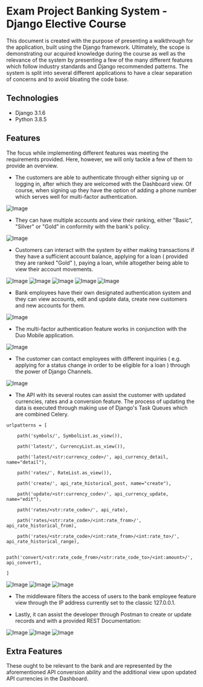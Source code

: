 # Exam Project Banking System - Django Elective Course 

This document is created with the purpose of presenting a walkthrough for the application, built using the Django framework. Ultimately, the scope is demonstrating our acquired knowledge during the course as well as the relevance of the system by presenting a few of the many different features which follow industry standards and Django recommended patterns. The system is split into several different applications to have a clear separation of concerns and to avoid bloating the code base.

## Technologies

- Django 3.1.6
- Python 3.8.5

## Features

The focus while implementing different features was meeting the requirements provided. Here, however, we will only tackle a few of them to provide an overview.

- The customers are able to authenticate through either signing up or logging in, after which they are welcomed with the Dashboard view. Of course, when signing up they have the option of adding a phone number which serves well for multi-factor authentication. 

![Image](./READMEGraphics/Dashboard.PNG)

- They can have multiple accounts and view their ranking, either "Basic", "Silver" or "Gold" in conformity with the bank's policy.

![Image](./READMEGraphics/Account_Overview.PNG)

- Customers can interact with the system by either making transactions if they have a sufficient account balance, applying for a loan ( provided they are ranked "Gold" ), paying a loan, while altogether being able to view their account movements.

![Image](./READMEGraphics/New_Transaction.PNG)
![Image](./READMEGraphics/Transaction_Confirmed.PNG)
![Image](./READMEGraphics/Transactions_List.PNG)
![Image](./READMEGraphics/Apply_Loan.PNG)
![Image](./READMEGraphics/Payment_Loan.PNG)

- Bank employees have their own designated authentication system and they can view accounts, edit and update data, create new customers and new accounts for them.

![Image](./READMEGraphics/View_All_Customers.PNG)

- The multi-factor authentication feature works in conjunction with the Duo Mobile application.

![Image](./READMEGraphics/MFA.PNG)

- The customer can contact employees with different inquiries ( e.g. applying for a status change in order to be eligible for a loan ) through the power of Django Channels.

![Image](./READMEGraphics/Chat.PNG)

- The API with its several routes can assist the customer with updated currencies, rates and a conversion feature. The process of updating the data is executed through making use of Django's Task Queues which are combined Celery.

```
urlpatterns = [

    path('symbols/', SymbolList.as_view()),

    path('latest/', CurrencyList.as_view()),

    path('latest/<str:currency_code>/', api_currency_detail, name="detail"),

    path('rates/', RateList.as_view()),

    path('create/', api_rate_historical_post, name="create"),

    path('update/<str:currency_code>/', api_currency_update, name="edit"),

    path('rates/<str:rate_code>/', api_rate),

    path('rates/<str:rate_code>/<int:rate_from>/', api_rate_historical_from),

    path('rates/<str:rate_code>/<int:rate_from>/<int:rate_to>/', api_rate_historical_range),

    path('convert/<str:rate_code_from>/<str:rate_code_to>/<int:amount>/', api_convert),

]
```

![Image](./READMEGraphics/API_Currency.PNG)
![Image](./READMEGraphics/API_Rates.PNG)
![Image](./READMEGraphics/API_Convert.PNG)

- The middleware filters the access of users to the bank employee feature view through the IP address currently set to the classic 127.0.0.1.



- Lastly, it can assist the developer through Postman to create or update records and with a provided REST Documentation:

![Image](./READMEGraphics/Slash_Create.PNG)
![Image](./READMEGraphics/Slash_Update.PNG)
![Image](./READMEGraphics/REST_Documentation.PNG)

## Extra Features

These ought to be relevant to the bank and are represented by the aforementioned API conversion ability and the additional view upon updated API currencies in the Dashboard.

